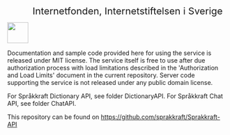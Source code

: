 ﻿[<img style="width:48px;height:48px;position:relative" src="https://www.iis.se/docs/iis_logo.png"><span style="top:25px;position:absolute;font-size:22px;padding-left:10px"> Internetfonden, Internetstiftelsen i Sverige</span>](https://www.iis.se/)

Documentation and sample code provided here for using the service is released under MIT license.
The service itself is free to use after due authorization process with load limitations 
described in the 'Authorization and Load Limits' document in the current repository.
Server code supporting the service is not released under any public domain license.

For Språkkraft Dictionary API, see folder DictionaryAPI.
For Språkkraft Chat API, see folder ChatAPI.

This repository can be found on https://github.com/sprakkraft/Sprakkraft-API


